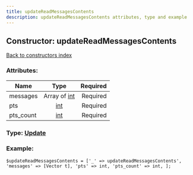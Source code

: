 ```yaml
---
title: updateReadMessagesContents
description: updateReadMessagesContents attributes, type and example
---
```

## Constructor: updateReadMessagesContents  
[Back to constructors index](index.md)



### Attributes:

| Name     |    Type       | Required |
|----------|:-------------:|---------:|
|messages|Array of [int](../types/int.md) | Required|
|pts|[int](../types/int.md) | Required|
|pts\_count|[int](../types/int.md) | Required|



### Type: [Update](../types/Update.md)


### Example:

```
$updateReadMessagesContents = ['_' => updateReadMessagesContents', 'messages' => [Vector t], 'pts' => int, 'pts_count' => int, ];
```